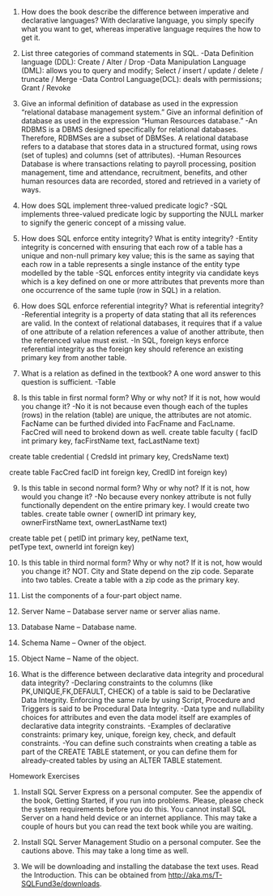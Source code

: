 1. How does the book describe the difference between imperative and declarative languages?
With declarative language, you simply specify what you want to get, whereas imperative language requires the how to get it. 

2. List three categories of command statements in SQL.
-Data Definition language (DDL): Create / Alter / Drop
-Data Manipulation Language (DML): allows you to query and modify; Select / insert / update / delete / truncate / Merge
-Data Control Language(DCL): deals with permissions; Grant / Revoke

3. Give an informal definition of database as used in the expression “relational database management system.” Give an informal definition of database as used in the expression “Human Resources database.”
-An RDBMS is a DBMS designed specifically for relational databases. Therefore, RDBMSes are a subset of DBMSes. A relational database refers to a database that stores data in a structured format, using rows (set of tuples) and columns (set of attributes).
-Human Resources Database is where transactions relating to payroll processing, position management, time and attendance, recruitment, benefits, and other human resources data are recorded, stored and retrieved in a variety of ways.

4. How does SQL implement three-valued predicate logic?
-SQL implements three-valued predicate logic by supporting the NULL marker to signify the generic concept of a missing value.

5. How does SQL enforce entity integrity? What is entity integrity?
-Entity integrity is concerned with ensuring that each row of a table has a unique and non-null primary key value; this is the same as saying that each row in a table represents a single instance of the entity type modelled by the table
-SQL enforces entity integrity via candidate keys which is a key defined on one or more attributes that prevents more than one occurrence of the same tuple (row in SQL) in a relation.

6. How does SQL enforce referential integrity? What is referential integrity?
-Referential integrity is a property of data stating that all its references are valid. In the context of relational databases, it requires that if a value of one attribute of a relation references a value of another attribute, then the referenced value must exist. 
-In SQL, foreign keys enforce referential integrity as the foreign key should reference an existing primary key from another table. 

7. What is a relation as defined in the textbook? A one word answer to this question is sufficient.
-Table

8. Is this table in first normal form? Why or why not? If it is not, how would you change it?
-No it is not because even though each of the tuples (rows) in the relation (table) are unique, the attributes are not atomic. FacName can be furthed divided into FacFname and FacLname. FacCred will need to brokend down as well.
create table faculty (
	facID int primary key,
	facFirstName text, 
	facLastName text)
	
create table credential (
	CredsId int primary key,
	CredsName text)
	
create table FacCred
	facID int foreign key,
	CredID int foreign key)

9. Is this table in second normal form? Why or why not? If it is not, how would you change it?
-No because every nonkey attribute is not fully functionally dependent on the entire primary key. I would create two tables. 
create table owner (
	ownerID int primary key,  
	ownerFirstName text,
	ownerLastName text)
	
create table pet (
	petID int primary key,
	petName text,  
	petType text, 
	ownerId int foreign key)
	

10. Is this table in third normal form? Why or why not? If it is not, how would you change it?
NOT. City and State depend on the zip code. Separate into two tables. Create a table with a zip code as the primary key. 

11. List the components of a four-part object name.
1. Server Name – Database server name or server alias name.
2. Database Name – Database name.
3. Schema Name – Owner of the object.
4. Object Name – Name of the object. 

12. What is the difference between declarative data integrity and procedural data integrity?
-Declaring constraints to the columns (like PK,UNIQUE,FK,DEFAULT, CHECK) of a table is said to be Declarative Data Integrity. Enforcing the same rule by using Script, Procedure and Triggers is said to be Procedural Data Integrity.
-Data type and nullability choices for attributes and even the data model itself are examples of declarative data integrity constraints. 
-Examples of declarative constraints: primary key, unique, foreign key, check, and default constraints. 
-You can define such constraints when creating a table as part of the CREATE TABLE statement, or you can define them for already-created tables by using an ALTER TABLE statement.

Homework Exercises
1. Install SQL Server Express on a personal computer. See the appendix of the book, Getting Started, if
you run into problems. Please, please check the system requirements before you do this. You cannot
install SQL Server on a hand held device or an internet appliance. This may take a couple of hours
but you can read the text book while you are waiting.

2. Install SQL Server Management Studio on a personal computer. See the cautions above. This may
take a long time as well.

3. We will be downloading and installing the database the text uses. Read the Introduction. This can be
obtained from http://aka.ms/T-SQLFund3e/downloads.

